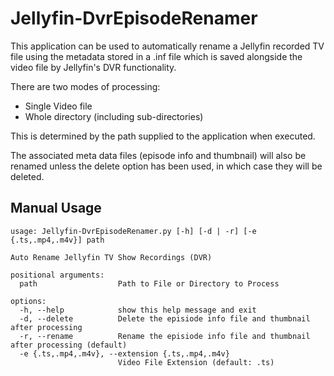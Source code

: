 # Jellyfin-DvrEpisodeRenamer

This application can be used to automatically rename a Jellyfin recorded TV
file using the metadata stored in a .inf file which is saved alongside the
video file by Jellyfin's DVR functionality.


There are two modes of processing:

* Single Video file
* Whole directory (including sub-directories)

This is determined by the path supplied to the application when executed.


The associated meta data files (episode info and thumbnail) will also be renamed
unless the delete option has been used, in which case they will be deleted.


## Manual Usage

    usage: Jellyfin-DvrEpisodeRenamer.py [-h] [-d | -r] [-e {.ts,.mp4,.m4v}] path

    Auto Rename Jellyfin TV Show Recordings (DVR)

    positional arguments:
      path                  Path to File or Directory to Process

    options:
      -h, --help            show this help message and exit
      -d, --delete          Delete the episiode info file and thumbnail after processing
      -r, --rename          Rename the episiode info file and thumbnail after processing (default)
      -e {.ts,.mp4,.m4v}, --extension {.ts,.mp4,.m4v}
                            Video File Extension (default: .ts)
